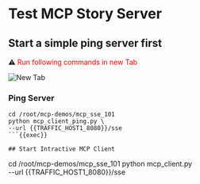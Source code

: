 
# Test MCP Story Server 

## Start a simple ping server first

⚠️ <span style="color:red">Run following commands in new Tab</span>

![New Tab](https://i.ibb.co/b59kdLmy/new-tab.gif)

### Ping Server

```
cd /root/mcp-demos/mcp_sse_101
python mcp_client_ping.py \
--url {{TRAFFIC_HOST1_8080}}/sse
```{{exec}}

## Start Intractive MCP Client 

```
cd /root/mcp-demos/mcp_sse_101
python mcp_client.py \
--url {{TRAFFIC_HOST1_8080}}/sse
```{{exec}}
